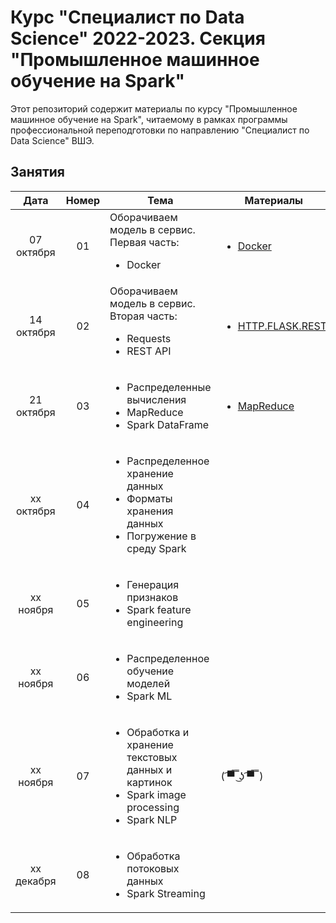 # Курс "Специалист по Data Science" 2022-2023. Секция "Промышленное машинное обучение на Spark"

Этот репозиторий содержит материалы по курсу "Промышленное машинное обучение на Spark", читаемому в рамках программы профессиональной переподготовки по направлению "Специалист по Data Science" ВШЭ.

## Занятия

|    Дата    | Номер | Тема                                                         | Материалы                                                    | ДЗ                                                           |
| :--------: | :---: | ------------------------------------------------------------ | ------------------------------------------------------------ | ------------------------------------------------------------ |
| 07 октября  |  01   | Оборачиваем модель в сервис. Первая часть:<ul><li>Docker</li></ul> | <ul><li>[Docker](Lectures/Lecture1)</li></ul>| ( ͡▀̿ ̿ ͜ʖ ͡▀̿ ̿ ) |
| 14 октября  |  02   | Оборачиваем модель в сервис. Вторая часть:<ul><li>Requests</li><li>REST API</li></ul> | <ul><li> [HTTP.FLASK.REST](Lectures/Lecture2)</li></ul> | ( ͡▀̿ ̿ ͜ʖ ͡▀̿ ̿ ) |
| 21 октября  |  03   | <ul><li>Распределенные вычисления</li><li>MapReduce</li><li>Spark DataFrame</li></ul> | <ul><li>[MapReduce](Lectures/Lecture3)</li></ul> | <ul><li>[ДЗ 1](Tasks/Task1)</li><li>Дедлайн 6 ноября</li></ul> |
| xx октября |  04   | <ul><li>Распределенное хранение данных</li><li>Форматы хранения данных</li><li>Погружение в среду Spark</li></ul> | <ul></ul> | ( ͡▀̿ ̿ ͜ʖ ͡▀̿ ̿ ) |
| xx ноября |  05   | <ul><li>Генерация признаков</li><li>Spark feature engineering</li></ul> | <ul></ul>  | ( ͡▀̿ ̿ ͜ʖ ͡▀̿ ̿ )|
| xx ноября |  06   | <ul><li>Распределенное обучение моделей</li><li>Spark ML</li></ul> | <ul></ul> | ( ͡▀̿ ̿ ͜ʖ ͡▀̿ ̿ ) |
| xx ноября   |  07   | <ul><li>Обработка и хранение текстовых данных и картинок</li><li>Spark image processing</li><li>Spark NLP</li></ul> | ( ͡▀̿ ̿ ͜ʖ ͡▀̿ ̿ )|
| xx декабря  |  08   | <ul><li>Обработка потоковых данных</li><li>Spark Streaming</li></ul> | <ul></ul>  | ( ͡▀̿ ̿ ͜ʖ ͡▀̿ ̿ ) |
